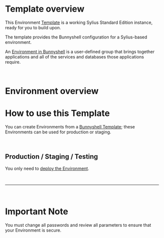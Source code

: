 # Template overview

This Environment [Template](https://documentation.bunnyshell.com/docs/templates-what-are-templates) is a working Sylius Standard Edition instance, ready for you to build upon.

The template provides the Bunnyshell configuration for a Sylius-based environment.

An [Environment in Bunnyshell](https://documentation.bunnyshell.com/docs/environments) is a user-defined group that brings together applications and all of the services and databases those applications require.

&nbsp;

# Environment overview

# How to use this Template

You can create Environments from a [Bunnyshell Template](https://documentation.bunnyshell.com/docs/templates-what-are-templates); these Environments can be used for production or staging.

&nbsp;

## Production / Staging / Testing

You only need to [deploy the Environment](https://documentation.bunnyshell.com/docs/environment-workflows-deploy).

&nbsp;

---

&nbsp;

# Important Note

You must change all passwords and review all parameters to ensure that your Environment is secure.
